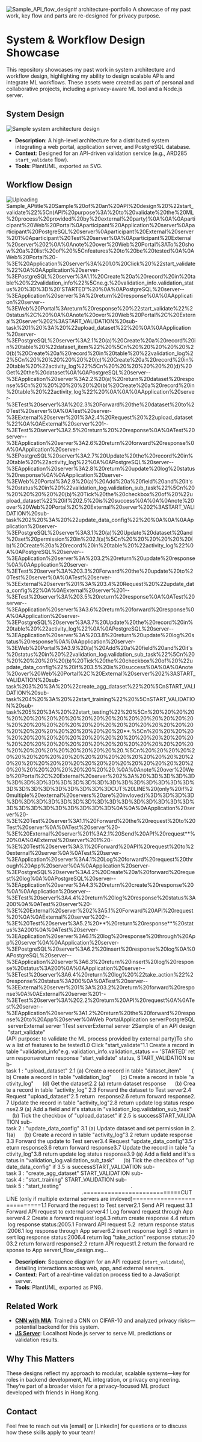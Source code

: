 ![Sample_API_flow_design](https://github.com/user-attachments/assets/9a42dd7b-d188-4f12-9b83-e0020960a071)# architecture-portfolio
A showcase of my past work, key flow and parts are re-designed for privacy purpose. 

# System & Workflow Design Showcase

This repository showcases my past work in system architecture and workflow design, highlighting my ability to design scalable APIs and integrate ML workflows. These assets were created as part of personal and collaborative projects, including a privacy-aware ML tool and a Node.js server.

## System Design
![Sample system architecture design](https://github.com/user-attachments/assets/166e1e5b-e855-461b-9acc-ff057eb56270)

- **Description**: A high-level architecture for a distributed system integrating a web portal, application server, and PostgreSQL database.
- **Context**: Designed for an API-driven validation service (e.g., ARD285 `start_validate` flow).
- **Tools**: PlantUML, exported as SVG.

## Workflow Design
![Uploading Sample_AP<svg xmlns="http://www.w3.org/2000/svg" xmlns:xlink="http://www.w3.org/1999/xlink" version="1.1" width="1835.8024200683542" height="2651.3497127943615"><desc>title%20Sample%20of%20an%20API%20design%20%22start_validate%22%5Cn(API%20purpose%3A%20to%20validate%20the%20ML%20process%20provided%20by%20external%20party)%0A%0A%0Aparticipant%20Web%20Portal%0Aparticipant%20Application%20server%0Aparticipant%20PostgreSQL%20server%0Aparticipant%20External%20server%201%0Aparticipant%20Test%20server%0A%0Aparticipant%20External%20server%202%0A%0Anote%20over%20Web%20Portal%3ATo%20show%20a%20list%20of%20%5Cnfeatures%20to%20be%20tested%0A%0AWeb%20Portal%20-%3E%20Application%20server%3A%201.0%20Click%20%22start_validate%22%0A%0AApplication%20server-%3EPostgreSQL%20server%3A1.1%20Create%20a%20record%20in%20table%20%22validation_info%22%5Cne.g.%20validation_info.validation_status%20%3D%3D%20'STARTED'%20%0A%0APostgreSQL%20server--%3EApplication%20server%3A%20return%20**response**%0A%0AApplication%20server--%3EWeb%20Portal%3Areturn%20**response**%20%22start_validate%22%20status%2C%20%0A%0Anote%20over%20Web%20Portal%2C%20External%20server%202%3A**START_VALIDATION%20sub-task%201%20%3A%20%22upload_dataset%22%20**%0A%0AApplication%20server-%3EPostgreSQL%20server%3A2.1%20(a)%20Create%20a%20record%20in%20table%20%22dataset_item%22%20%5Cn%20%20%20%20%20%20(b)%20Create%20a%20record%20in%20table%20%22validation_log%22%5Cn%20%20%20%20%20%20(c)%20Create%20a%20record%20in%20table%20%22activity_log%22%5Cn%20%20%20%20%20%20(d)%20Get%20the%20dataset%0A%0APostgreSQL%20server--%3EApplication%20server%3A2.2%20(a)%20return%20dataset%20**response**%5Cn%20%20%20%20%20%20(b)%20Create%20a%20record%20in%20table%20%22activity_log%22%20%0A%0A%0AApplication%20server-%3ETest%20server%3A%202.3%20Forward%20the%20dataset%20to%20Test%20server%0A%0ATest%20server-%3EExternal%20server%201%3A2.4%20Request%20%22upload_dataset%22%0A%0AExternal%20server%201--%3ETest%20server%3A2.5%20return%20%20**response**%0A%0ATest%20server--%3EApplication%20server%3A2.6%20return%20forward%20**response**%0A%0AApplication%20server-%3EPostgreSQL%20server%3A2.7%20Update%20the%20record%20in%20table%20%22activity_log%22%0A%0APostgreSQL%20server--%3EApplication%20server%3A2.8%20return%20update%20log%20status%20**response**%0A%0AApplication%20server-%3EWeb%20Portal%3A2.9%20(a)%20Add%20a%20field%20and%20it's%20status%20in%20%22validation_log.validation_sub_task%22%5Cn%20%20%20%20%20%20(b)%20Tick%20the%20checkbox%20of%20%22upload_dataset%22%20if%202.5%20is%20success%0A%0A%0Anote%20over%20Web%20Portal%2C%20External%20server%202%3A**START_VALIDATION%20sub-task%202%20%3A%20%22update_data_config%22%20**%0A%0A%0AApplication%20server-%3EPostgreSQL%20server%3A3.1%20(a)%20Update%20dataset%20and%20set%20permission%20in%202.1(a)%5Cn%20%20%20%20%20%20(b)%20Create%20a%20record%20in%20table%20%22activity_log%22%0A%0APostgreSQL%20server--%3EApplication%20server%3A%203.2%20return%20update%20**response**%0A%0AApplication%20server-%3ETest%20server%3A%203.3%20Forward%20the%20update%20to%20Test%20server%0A%0ATest%20server-%3EExternal%20server%201%3A%203.4%20Request%20%22update_data_config%22%0A%0AExternal%20server%201--%3ETest%20server%3A%203.5%20return%20**response**%0A%0ATest%20server--%3EApplication%20server%3A3.6%20return%20forward%20**response**%0A%0AApplication%20server-%3EPostgreSQL%20server%3A3.7%20Update%20the%20record%20in%20table%20%22activity_log%22%0A%0APostgreSQL%20server--%3EApplication%20server%3A%203.8%20return%20update%20log%20status%20**response**%0A%0AApplication%20server-%3EWeb%20Portal%3A3.9%20(a)%20Add%20a%20field%20and%20it's%20status%20in%20%22validation_log.validation_sub_task%22%5Cn%20%20%20%20%20%20(b)%20Tick%20the%20checkbox%20of%20%22update_data_config%22%20if%203.5%20is%20success%0A%0A%0Anote%20over%20Web%20Portal%2C%20External%20server%202%3A**START_VALIDATION%20sub-task%203%20%3A%20%22create_agg_dataset%22%20**%5Cn**START_VALIDATION%20sub-task%204%20%3A%20%22start_training%22%20**%5Cn**START_VALIDATION%20sub-task%205%20%3A%20%22start_testing%22%20**%5Cn%20%20%20%20%20%20%20%20%20%20%20%20%20%20%20%20%20%20%20%20%20%20%20%20%20%20%20%20%20%20%20%20%20%20%20%20%20%20%20%20%20%20%20%20%20%20**.**%5Cn%20%20%20%20%20%20%20%20%20%20%20%20%20%20%20%20%20%20%20%20%20%20%20%20%20%20%20%20%20%20%20%20%20%20%20%20%20%20%20%20%20%20%20%20%20%20**.**%5Cn%20%20%20%20%20%20%20%20%20%20%20%20%20%20%20%20%20%20%20%20%20%20%20%20%20%20%20%20%20%20%20%20%20%20%20%20%20%20%20%20%20%20%20%20%20%20**.**%0A%0Anote%20over%20Web%20Portal%2C%20External%20server%202%3A%20%3D%3D%3D%3D%3D%3D%3D%3D%3D%3D%3D%3D%3D%3D%3D%3D%3D%3D%3D%3D%3D%3D%3D%3D%3D%3D%3D%3D**CUT%20LINE%20(only%20if%20multiple%20external%20servers%20are%20invloved)**%3D%3D%3D%3D%3D%3D%3D%3D%3D%3D%3D%3D%3D%3D%3D%3D%3D%3D%3D%3D%3D%3D%3D%3D%3D%3D%3D%3D%0A%0A%0AApplication%20server%20-%3E%20Test%20server%3A1.1%20Forward%20the%20request%20to%20Test%20server%0A%0ATest%20server%20-%3E%20External%20server%201%3A2.1%20Send%20API%20**request**%20%0A%0AExternal%20server%201%20-%3E%20Test%20server%3A3.1%20Forward%20API%20**request**%20to%20external%20server%0A%0ATest%20server-%3EApplication%20server%3A4.1%20Log%20forward%20request%20through%20App%20server%0A%0AApplication%20server-%3EPostgreSQL%20server%3A4.2%20Create%20a%20forward%20request%20log%0A%0APostgreSQL%20server--%3EApplication%20server%3A4.3%20return%20create%20**response**%20%0A%0AApplication%20server--%3ETest%20server%3A4.4%20return%20log%20**response**%20status%3A200%0A%0ATest%20server%20-%3E%20External%20server%202%3A5.1%20Forward%20API%20**request**%20%0A%0AExternal%20server%202--%3E%20Test%20server%3A5.2%20**%20return%20response**%20status%3A200%0A%0ATest%20server-%3EApplication%20server%3A6.1%20log%20**response**%20through%20App%20server%0A%0AApplication%20server-%3EPostgreSQL%20server%3A6.2%20insert%20**response**%20log%0A%0APostgreSQL%20server--%3EApplication%20server%3A6.3%20return%20insert%20log%20**response**%20status%3A200%0A%0AApplication%20server--%3ETest%20server%3A6.4%20return%20log%20%22take_action%22%20**response**%20status%3A200%0A%0ATest%20server--%3EExternal%20server%201%3A%203.2%20return%20forward%20response%0A%0AExternal%20server%201--%3ETest%20server%3A%202.2%20return%20API%20request%0A%0ATest%20server--%3EApplication%20server%3A1.2%20return%20the%20forward%20response%20to%20App%20server%0A</desc><defs/><g><g/><g/><g/><g/><g/><g/><g/><g/><g/><g/><g/><g/><g/><g/><g/><g/><g/><g/><g/><g/><g/><g/><g/><g/><g/><g/><g/><g/><g/><g/><g/><g/><g/><g/><g/><g/><g/><g/><g/><g/><g/><g/><g/><g/><g/><g/><g/><g/><g/><g/><g/><g/><g/><g/><g/><g/><g/><g/><g/><g/><g/><g/><g/><g/><g/><g/><g/><g/><g/><g/><g/><g/><g/><g/><g/><g/><g/><g/><g/><g/><g/><g/><g/><g/><g/><g/><g/><g/><g/><g/><g/><g/><g/><g/><g/><g/><g/><g/><g/><g/><g/><g/><g/><g/><g/><g/><g/><g/><g/><g/><g/><g/><g/><g/><g/><g/><g/><g/><g/><g/><g/><g/><g/><g/><g/><g/><g/><g/><g/><g/><g/><g/><g/><g/><g/><g/><g/><g/><g/><g/><g/><g/><g/><g/><g/><g/><g/><g/><g/><g/><g/><g/><g/><g/><g/><g/><g/><g/><g/><g/><g/><g/><g/><g/><g/><g/><g/><g/><g/><g/><g/><g/><g/><g/><g/><g/><g/><g/><g/><g/><g/><g/><g/><g/><g/><g/><g/><g/><g/><g/><g/><g/><g/><g/><g/><g/><g/><g/><g/><g/><g/><g/><g/><g/><g/><g/><g/><g/><g/><g/><g/><g/><g/><g/><g/><g/><g/><g/><g/><g/><g/><g/><g/><g/><g/><g/><g/><g/><g/><g/><g/><g/><g/><g/><g/><g/><g/><g/><g/><g/><g/><g/><g/><g/><g/><g/><g/><g/><g/><g/><g/><g/><g/><g/><g/><g/><g/><g/><g/><g/><g/><g/><g/><g/><g/><g/><g/><g/><g/><g/><g/><g/><g/><g/><g/><g/><g/><g/><g/><g/><g/><g/><g/><g/><g/><g/><g/><g/><g/><g/><g/><g/><g/><g/><g/><g/><g/><g/><g/><g/><g/><g/><g/><g/><g/><g/><g/><g/><g/><g/><g/><g/><g/><g/><g/><g/><g/><g/><g/><g/><g/><g/><g/><g/><g/><g/><g/><g/><g/><g/><g/><g/><g/><g/><g/><g/><g/><g/><g/><g/><g/><g/><g/><g/><g/><g/><g/><g/><g/><g/><g/><g/><g/><g/><g/><g/><g/><g/><g/><g/><g/><g/><g/><g/><g/><g/><g/><g/><g/><g/><g/><g/><g/><g/><g/><g/><g/><g/><g/><g/><g/><g/><g/><g/><g/><g/><g/><g/><g/><g/><g/><g/><g/><g/><g/><g/><g/><g/><g/><g/><g/><g/><g/><g/><g/><g/><g/><g/><g/><g/><g/><g/><g/><g/><g/><g/><g/><g/><g/><g/><g/><g/><g/><g/><g/><g/><g/><g/><g/><g/><g/><g/><g/><g/><g/><g/><g/><g/><g/><g/><g/><g/><g/><g/><g/><g/><g/><g/><g/><g/><g/><g/><g/><g/><g/><g/><g/><g/><g/><g/><g/><g/><g/><g/><g/><g/><g/><g/><g/><g/><g/><g/><g/><g/><g/><g/><g/><g/><g/><g/><g/><g/><g/><g/><g/><g/><g/><g/><g/><g/><g/><g/><g/><g/><g/><g/><g/><g/><g/><g/><g/><g/><g/><g/><g/><g/><g/><g/><g/><g/><g/><g/><g/><g/><g/><g/><g/><g/><g/><g/><g/><g/><g/><g/><g/><g/><g/><g/><g/><g/><g/><g/><g/><g/><g/><g/><g/><g/><g/><g/><g/><g/><g/><g/><g/><g/><g/><g/><g/><g/><g/><g/><g/><g/><g/><g/><g/><g/><g/><g/><g/><g/><g/><g/><g/><g/><g/><g/><g/><g/><g/><g/><g/><g/><g/><g/><g/><g/><g/><g/><g/><g/><g/><g/><g/><g/><g/><g/><g/><g/><g/><g/><g/><g/><g/><g/><g/><g/><g/><g/><g/><g/><g/><g/><g/><g/><g/><g/><g/><g/><g/><g/><g/><g/><g/><g/><g/><g/><g/><g/><g/><g/><g/><g/><g/><g/><g/><g/><g/><g/><g/><g/><g/><g/><g/><g/><g/><g/><g/><g/><g/><g/><g/><g/><g/><g/><g/><g/><g/><g/><g/><g/><g/><g/><g/><g/><g/><g/><g/><g/><g/><g/><g/><g/><g/><g/><g/><g/><g/><g/><g/><g/><g/><g/><g/><g/><g/><g/><g/><g/><g/><g/><g/><g/><g/><g/><g/><g/><g/><g/><g/><g/><g/><g/><g/><g/><g/><g/><g/><g/><g/><g/><g/><g/><g/><g/><g/><g/><g/><g/><g/><g/><g/><g/><g/><g/><g/><g/><g/><g/><g/><g/><g/><g/><g/><g/><g/><g/><g/><g/><g/><g/><g/><g/><g/><g/><g/><g/><g/><g/><g/><g/><g/><g/><g/><g/><g/><g/><g/><g/><g/><g/><g/><g/><g/><g/><g/><g/><g/><g/><g/><g/><g/><g/><g/><g/><g/><g/><g/><g/><g/><g/><g/><g/><g/><g/><g/><g/><g/><g/><g/><g/><g/><g/><g/><g/><g/><g/><g/><g/><g/><g/><g/><g/><g/><g/><g/><g/><g/><g/><g/><g/><g/><g/><g/><g/><g/><g/><g/><g/><g/><g/><g/><g/><g/><g/><g/><g/><g/><g/><g/><g/><g/><g/><g/><g/><g/><g/><g/><g/><g/><g/><g/><g/><g/><g/><g/><g/><g/><g/><g/><g/><g/><g/><g/><g/><g/><g/><g/><g/><g/><g/><g/><g/><g/><g/><g/><g/><g/><g/><g/><g/><g/><g/><g/><g/><g/><g/><g/><g/><g/><g/><g/><g/><g/><g/><g/><g/><g/><g/><g/><g/><g/><g/><g/><g/><g/><g/><g/><g/><g/><g/><g/><g/><g/><g/><g/><g/><g/><g/><g/><g/><g/><g/><g/><g/><g/><g/><g/><g/><g/><g/><g/><g/><g/><g/><g/><g/><g/><g/><g/><g/><g/><g/><g/><g/><g/><g/><g/><g/><g/><g/><g/><g/><g/><g/><g/><g/><g/><g/><g/><g/><g/><g/><g/><g/><g/><g/><g/><g/><g/><g/><g/><g/><g/><g/><g/><g/><g/><g/><g/><g/><g/><g/><g/><g/><g/><g/><g/><g/><g/><g/><g/><g/><g/><g/><g/><g/><g/><g/><g/><g/><g/><g/><g/><g/><g/><g/><g/><g/><g/><g/><g/><g/><g/><g/><g/><g/><g/><g/><g/><g/><g/><g/><g/><g/><g/><g/><g/><g/><g/><g/><g/><g/><g/><g/><g/><g/><g/><g/><g/><g/><g/><g/><g/><g/><g/><g/><g/><g/><g/><g/><g/><g/><g/><g/><g/><g/><g/><g/><g/><g/><g/><g/><g/><g/><g/><g/><g/><g/><g/><g/><g/><g/><g/><g/><g/><g/><g/><g/><g/><g/><g/><g/><g/><g/><g/><g/><g/><g/><g/><g/><g/><g/><g/><g/><g/><g/><g/><g/><g/><g/><g/><g/><g/><g/><g/><g/><g/><g/><g/><g/><g/><g/><g/><g/><g/><g/><g/><g/><g/><g/><g/><g/><g/><g/><g/><g/><g/><g/><g/><g/><g/><g/><g/><g/><g><rect fill="white" stroke="none" x="0" y="0" width="1835" height="2651"/></g><g/><g><path fill="none" stroke="black" paint-order="fill stroke markers" d=" M 100.25323462884766 128.6917016343636 L 100.25323462884766 2651.3497127943615" stroke-miterlimit="10" stroke-width="1.4659797833333332" stroke-dasharray="13.532121076923076,5.863919133333333"/><path fill="none" stroke="black" paint-order="fill stroke markers" d=" M 608.5959994386784 128.6917016343636 L 608.5959994386784 2651.3497127943615" stroke-miterlimit="10" stroke-width="1.4659797833333332" stroke-dasharray="13.532121076923076,5.863919133333333"/><path fill="none" stroke="black" paint-order="fill stroke markers" d=" M 993.0591255766342 128.6917016343636 L 993.0591255766342 2651.3497127943615" stroke-miterlimit="10" stroke-width="1.4659797833333332" stroke-dasharray="13.532121076923076,5.863919133333333"/><path fill="none" stroke="black" paint-order="fill stroke markers" d=" M 1166.5593639052397 128.6917016343636 L 1166.5593639052397 2651.3497127943615" stroke-miterlimit="10" stroke-width="1.4659797833333332" stroke-dasharray="13.532121076923076,5.863919133333333"/><path fill="none" stroke="black" paint-order="fill stroke markers" d=" M 1493.7497849650704 128.6917016343636 L 1493.7497849650704 2651.3497127943615" stroke-miterlimit="10" stroke-width="1.4659797833333332" stroke-dasharray="13.532121076923076,5.863919133333333"/><path fill="none" stroke="black" paint-order="fill stroke markers" d=" M 1752.5150809028307 128.6917016343636 L 1752.5150809028307 2651.3497127943615" stroke-miterlimit="10" stroke-width="1.4659797833333332" stroke-dasharray="13.532121076923076,5.863919133333333"/></g><g><path fill="none" stroke="none"/><g><path fill="white" stroke="black" paint-order="fill stroke markers" d=" M 45.03877459057032 81.19395665436363 L 155.46769466712502 81.19395665436363 L 155.46769466712502 128.69170163436362 L 45.03877459057032 128.69170163436362 L 45.03877459057032 81.19395665436363 Z" stroke-miterlimit="10" stroke-width="2.814681184" stroke-dasharray=""/></g><g><g/><text fill="black" stroke="none" font-family="sans-serif" font-size="11pt" font-style="normal" font-weight="normal" text-decoration="normal" x="64.12583136957032" y="111.09994423436362" text-anchor="start" dominant-baseline="alphabetic" xml:space="preserve">Web Portal</text></g><path fill="none" stroke="none"/><g><path fill="white" stroke="black" paint-order="fill stroke markers" d=" M 531.2484217246198 81.19395665436363 L 685.943577152737 81.19395665436363 L 685.943577152737 128.69170163436362 L 531.2484217246198 128.69170163436362 L 531.2484217246198 81.19395665436363 Z" stroke-miterlimit="10" stroke-width="2.814681184" stroke-dasharray=""/></g><g><g/><text fill="black" stroke="none" font-family="sans-serif" font-size="11pt" font-style="normal" font-weight="normal" text-decoration="normal" x="550.3354785036198" y="111.09994423436362" text-anchor="start" dominant-baseline="alphabetic" xml:space="preserve">Application server</text></g><path fill="none" stroke="none"/><g><path fill="white" stroke="black" paint-order="fill stroke markers" d=" M 911.6421051135521 81.19395665436363 L 1074.4761460397162 81.19395665436363 L 1074.4761460397162 128.69170163436362 L 911.6421051135521 128.69170163436362 L 911.6421051135521 81.19395665436363 Z" stroke-miterlimit="10" stroke-width="2.814681184" stroke-dasharray=""/></g><g><g/><text fill="black" stroke="none" font-family="sans-serif" font-size="11pt" font-style="normal" font-weight="normal" text-decoration="normal" x="930.7291618925522" y="111.09994423436362" text-anchor="start" dominant-baseline="alphabetic" xml:space="preserve">PostgreSQL server</text></g><path fill="none" stroke="none"/><g><path fill="white" stroke="black" paint-order="fill stroke markers" d=" M 1092.0679034397162 81.19395665436363 L 1241.0508243707632 81.19395665436363 L 1241.0508243707632 128.69170163436362 L 1092.0679034397162 128.69170163436362 L 1092.0679034397162 81.19395665436363 Z" stroke-miterlimit="10" stroke-width="2.814681184" stroke-dasharray=""/></g><g><g/><text fill="black" stroke="none" font-family="sans-serif" font-size="11pt" font-style="normal" font-weight="normal" text-decoration="normal" x="1111.1549602187163" y="111.09994423436362" text-anchor="start" dominant-baseline="alphabetic" xml:space="preserve">External server 1</text></g><path fill="none" stroke="none"/><g><path fill="white" stroke="black" paint-order="fill stroke markers" d=" M 1438.8180779175157 81.19395665436363 L 1548.681492012625 81.19395665436363 L 1548.681492012625 128.69170163436362 L 1438.8180779175157 128.69170163436362 L 1438.8180779175157 81.19395665436363 Z" stroke-miterlimit="10" stroke-width="2.814681184" stroke-dasharray=""/></g><g><g/><text fill="black" stroke="none" font-family="sans-serif" font-size="11pt" font-style="normal" font-weight="normal" text-decoration="normal" x="1457.9051346965157" y="111.09994423436362" text-anchor="start" dominant-baseline="alphabetic" xml:space="preserve">Test server</text></g><path fill="none" stroke="none"/><g><path fill="white" stroke="black" paint-order="fill stroke markers" d=" M 1678.0236204373073 81.19395665436363 L 1827.0065413683542 81.19395665436363 L 1827.0065413683542 128.69170163436362 L 1678.0236204373073 128.69170163436362 L 1678.0236204373073 81.19395665436363 Z" stroke-miterlimit="10" stroke-width="2.814681184" stroke-dasharray=""/></g><g><g/><text fill="black" stroke="none" font-family="sans-serif" font-size="11pt" font-style="normal" font-weight="normal" text-decoration="normal" x="1697.1106772163073" y="111.09994423436362" text-anchor="start" dominant-baseline="alphabetic" xml:space="preserve">External server 2</text></g></g><g><g><text fill="black" stroke="none" font-family="sans-serif" font-size="16pt" font-style="normal" font-weight="normal" text-decoration="normal" x="726.1446914672852" y="26.547561167272722" text-anchor="start" dominant-baseline="alphabetic" xml:space="preserve">Sample of an API design "start_validate"</text><text fill="black" stroke="none" font-family="sans-serif" font-size="16pt" font-style="normal" font-weight="normal" text-decoration="normal" x="595.6079788208008" y="52.13557193090908" text-anchor="start" dominant-baseline="alphabetic" xml:space="preserve">(API purpose: to validate the ML process provided by external party)</text></g><path fill="white" stroke="black" paint-order="fill stroke markers" d=" M 8.7958787 163.8752164343636 L 175.87800889769534 163.8752164343636 L 191.71059055769533 179.7077980943636 L 191.71059055769533 221.9280158543636 L 8.7958787 221.9280158543636 L 8.7958787 163.8752164343636 M 175.87800889769534 163.8752164343636 L 175.87800889769534 179.7077980943636 L 191.71059055769533 179.7077980943636" stroke-miterlimit="10" stroke-width="1.4659797833333332" stroke-dasharray=""/><g><text fill="black" stroke="none" font-family="sans-serif" font-size="11pt" font-style="normal" font-weight="normal" text-decoration="normal" x="33.42433906000001" y="188.50367679436363" text-anchor="start" dominant-baseline="alphabetic" xml:space="preserve">To show a list of </text><text fill="black" stroke="none" font-family="sans-serif" font-size="11pt" font-style="normal" font-weight="normal" text-decoration="normal" x="33.42433906000001" y="206.09543419436363" text-anchor="start" dominant-baseline="alphabetic" xml:space="preserve">features to be tested</text></g><g><rect fill="white" stroke="none" x="272.84172347991534" y="248.31565195436355" width="163.1657871076953" height="22.86928462"/><text fill="black" stroke="none" font-family="sans-serif" font-size="11pt" font-style="normal" font-weight="normal" text-decoration="normal" x="275.48048708991536" y="264.14823361436356" text-anchor="start" dominant-baseline="alphabetic" xml:space="preserve">1.0 Click "start_validate"</text></g><g><path fill="none" stroke="black" paint-order="fill stroke markers" d=" M 100.25323462884766 271.1849365743636 L 594.1121191793451 271.1849365743636" stroke-miterlimit="10" stroke-width="1.4659797833333332" stroke-dasharray=""/><g transform="translate(608.5959994386784,271.1849365743636) translate(-608.5959994386784,-271.1849365743636)"><path fill="black" stroke="none" paint-order="stroke fill markers" d=" M 593.9362016053451 263.8550376576969 L 608.5959994386784 271.1849365743636 L 593.9362016053451 278.5148354910302 Z"/></g></g><g><rect fill="white" stroke="none" x="629.4129123620118" y="297.5725726743636" width="291.1399539778125" height="22.86928462"/><rect fill="white" stroke="none" x="629.4129123620118" y="315.1643300743636" width="342.8292850325" height="22.86928462"/><text fill="black" stroke="none" font-family="sans-serif" font-size="11pt" font-style="normal" font-weight="normal" text-decoration="normal" x="632.0516759720117" y="313.4051543343636" text-anchor="start" dominant-baseline="alphabetic" xml:space="preserve">1.1 Create a record in table "validation_info"</text><text fill="black" stroke="none" font-family="sans-serif" font-size="11pt" font-style="normal" font-weight="normal" text-decoration="normal" x="632.0516759720117" y="330.9969117343636" text-anchor="start" dominant-baseline="alphabetic" xml:space="preserve">e.g. validation_info.validation_status == 'STARTED' </text></g><g><path fill="none" stroke="black" paint-order="fill stroke markers" d=" M 608.5959994386784 338.03361469436356 L 978.5752453173009 338.03361469436356" stroke-miterlimit="10" stroke-width="1.4659797833333332" stroke-dasharray=""/><g transform="translate(993.0591255766342,338.03361469436356) translate(-993.0591255766342,-338.03361469436356)"><path fill="black" stroke="none" paint-order="stroke fill markers" d=" M 978.3993277433009 330.7037157776969 L 993.0591255766342 338.03361469436356 L 978.3993277433009 345.3635136110302 Z"/></g></g><g><rect fill="white" stroke="none" x="744.41285895625" y="364.4212507943636" width="47.64686620925781" height="22.86928462"/><rect fill="white" stroke="none" x="744.41285895625" y="364.4212507943636" width="70.46006811355468" height="22.86928462"/><text fill="black" stroke="none" font-family="sans-serif" font-size="11pt" font-style="normal" font-weight="normal" text-decoration="normal" x="747.05162256625" y="380.2538324543636" text-anchor="start" dominant-baseline="alphabetic" xml:space="preserve">return </text><text fill="black" stroke="none" font-family="sans-serif" font-size="11pt" font-style="normal" font-weight="bold" text-decoration="normal" x="789.4209615555078" y="380.2538324543636" text-anchor="start" dominant-baseline="alphabetic" xml:space="preserve">response</text></g><g><path fill="none" stroke="black" paint-order="fill stroke markers" d=" M 993.0591255766342 387.29053541436355 L 623.0798796980117 387.29053541436355" stroke-miterlimit="10" stroke-width="1.4659797833333332" stroke-dasharray="7.0367029599999995"/><g transform="translate(608.5959994386784,387.29053541436355) translate(-608.5959994386784,-387.29053541436355)"><path fill="black" stroke="none" paint-order="stroke fill markers" d=" M 623.2557972720117 379.9606364976969 L 608.5959994386784 387.29053541436355 L 623.2557972720117 394.6204343310302 Z"/></g></g><g><rect fill="white" stroke="none" x="221.5067243954427" y="413.67817151436356" width="47.64686620925781" height="22.86928462"/><rect fill="white" stroke="none" x="221.5067243954427" y="413.67817151436356" width="70.46006811355468" height="22.86928462"/><rect fill="white" stroke="none" x="221.5067243954427" y="413.67817151436356" width="158.28390539382812" height="22.86928462"/><text fill="black" stroke="none" font-family="sans-serif" font-size="11pt" font-style="normal" font-weight="normal" text-decoration="normal" x="224.1454880054427" y="429.5107531743636" text-anchor="start" dominant-baseline="alphabetic" xml:space="preserve">return </text><text fill="black" stroke="none" font-family="sans-serif" font-size="11pt" font-style="normal" font-weight="bold" text-decoration="normal" x="266.5148269947005" y="429.5107531743636" text-anchor="start" dominant-baseline="alphabetic" xml:space="preserve">response</text><text fill="black" stroke="none" font-family="sans-serif" font-size="11pt" font-style="normal" font-weight="normal" text-decoration="normal" x="331.6973678882552" y="429.5107531743636" text-anchor="start" dominant-baseline="alphabetic" xml:space="preserve"> "start_validate" status, </text></g><g><path fill="none" stroke="black" paint-order="fill stroke markers" d=" M 608.5959994386784 436.54745613436353 L 114.737114888181 436.54745613436353" stroke-miterlimit="10" stroke-width="1.4659797833333332" stroke-dasharray="7.0367029599999995"/><g transform="translate(100.25323462884766,436.54745613436353) translate(-100.25323462884766,-436.54745613436353)"><path fill="black" stroke="none" paint-order="stroke fill markers" d=" M 114.913032462181 429.2175572176969 L 100.25323462884766 436.54745613436353 L 114.913032462181 443.8773550510302 Z"/></g></g><path fill="white" stroke="black" paint-order="fill stroke markers" d=" M 84.42065296884766 462.93509223436354 L 1752.5150809028307 462.93509223436354 L 1768.3476625628307 478.76767389436355 L 1768.3476625628307 503.3961342543635 L 84.42065296884766 503.3961342543635 L 84.42065296884766 462.93509223436354 M 1752.5150809028307 462.93509223436354 L 1752.5150809028307 478.76767389436355 L 1768.3476625628307 478.76767389436355" stroke-miterlimit="10" stroke-width="1.4659797833333332" stroke-dasharray=""/><g><text fill="black" stroke="none" font-family="sans-serif" font-size="11pt" font-style="normal" font-weight="bold" text-decoration="normal" x="747.1464944967962" y="487.5635525943635" text-anchor="start" dominant-baseline="alphabetic" xml:space="preserve">START_VALIDATION sub-task 1 : "upload_dataset" </text></g><g><rect fill="white" stroke="none" x="646.3062610558594" y="529.7837703543635" width="307.4105228254688" height="22.86928462"/><rect fill="white" stroke="none" x="646.3062610558594" y="547.3755277543635" width="309.0426029035938" height="22.86928462"/><rect fill="white" stroke="none" x="646.3062610558594" y="564.9672851543635" width="291.08270300125" height="22.86928462"/><rect fill="white" stroke="none" x="646.3062610558594" y="582.5590425543635" width="151.94892919753906" height="22.86928462"/><text fill="black" stroke="none" font-family="sans-serif" font-size="11pt" font-style="normal" font-weight="normal" text-decoration="normal" x="648.9450246658594" y="545.6163520143634" text-anchor="start" dominant-baseline="alphabetic" xml:space="preserve">2.1 (a) Create a record in table "dataset_item" </text><text fill="black" stroke="none" font-family="sans-serif" font-size="11pt" font-style="normal" font-weight="normal" text-decoration="normal" x="648.9450246658594" y="563.2081094143634" text-anchor="start" dominant-baseline="alphabetic" xml:space="preserve">      (b) Create a record in table "validation_log"</text><text fill="black" stroke="none" font-family="sans-serif" font-size="11pt" font-style="normal" font-weight="normal" text-decoration="normal" x="648.9450246658594" y="580.7998668143634" text-anchor="start" dominant-baseline="alphabetic" xml:space="preserve">      (c) Create a record in table "activity_log"</text><text fill="black" stroke="none" font-family="sans-serif" font-size="11pt" font-style="normal" font-weight="normal" text-decoration="normal" x="648.9450246658594" y="598.3916242143634" text-anchor="start" dominant-baseline="alphabetic" xml:space="preserve">      (d) Get the dataset</text></g><g><path fill="none" stroke="black" paint-order="fill stroke markers" d=" M 608.5959994386784 605.4283271743635 L 978.5752453173009 605.4283271743635" stroke-miterlimit="10" stroke-width="1.4659797833333332" stroke-dasharray=""/><g transform="translate(993.0591255766342,605.4283271743635) translate(-993.0591255766342,-605.4283271743635)"><path fill="black" stroke="none" paint-order="stroke fill markers" d=" M 978.3993277433009 598.0984282576968 L 993.0591255766342 605.4283271743635 L 978.3993277433009 612.7582260910302 Z"/></g></g><g><rect fill="white" stroke="none" x="652.8381137780274" y="631.8159632743635" width="146.25097692703125" height="22.86928462"/><rect fill="white" stroke="none" x="652.8381137780274" y="631.8159632743635" width="70.46006811355468" height="22.86928462"/><rect fill="white" stroke="none" x="652.8381137780274" y="649.4077206743635" width="295.9788822004688" height="22.86928462"/><text fill="black" stroke="none" font-family="sans-serif" font-size="11pt" font-style="normal" font-weight="normal" text-decoration="normal" x="655.4768773880273" y="647.6485449343635" text-anchor="start" dominant-baseline="alphabetic" xml:space="preserve">2.2 (a) return dataset </text><text fill="black" stroke="none" font-family="sans-serif" font-size="11pt" font-style="normal" font-weight="bold" text-decoration="normal" x="796.4503270950586" y="647.6485449343635" text-anchor="start" dominant-baseline="alphabetic" xml:space="preserve">response</text><text fill="black" stroke="none" font-family="sans-serif" font-size="11pt" font-style="normal" font-weight="normal" text-decoration="normal" x="655.4768773880273" y="665.2403023343635" text-anchor="start" dominant-baseline="alphabetic" xml:space="preserve">      (b) Create a record in table "activity_log" </text></g><g><path fill="none" stroke="black" paint-order="fill stroke markers" d=" M 993.0591255766342 672.2770052943636 L 623.0798796980117 672.2770052943636" stroke-miterlimit="10" stroke-width="1.4659797833333332" stroke-dasharray="7.0367029599999995"/><g transform="translate(608.5959994386784,672.2770052943636) translate(-608.5959994386784,-672.2770052943636)"><path fill="black" stroke="none" paint-order="stroke fill markers" d=" M 623.2557972720117 664.9471063776969 L 608.5959994386784 672.2770052943636 L 623.2557972720117 679.6069042110303 Z"/></g></g><g><rect fill="white" stroke="none" x="925.0874962066206" y="698.6646413943636" width="252.1707919905078" height="22.86928462"/><text fill="black" stroke="none" font-family="sans-serif" font-size="11pt" font-style="normal" font-weight="normal" text-decoration="normal" x="927.7262598166205" y="714.4972230543635" text-anchor="start" dominant-baseline="alphabetic" xml:space="preserve">2.3 Forward the dataset to Test server</text></g><g><path fill="none" stroke="black" paint-order="fill stroke markers" d=" M 608.5959994386784 721.5339260143636 L 1479.265904705737 721.5339260143636" stroke-miterlimit="10" stroke-width="1.4659797833333332" stroke-dasharray=""/><g transform="translate(1493.7497849650704,721.5339260143636) translate(-1493.7497849650704,-721.5339260143636)"><path fill="black" stroke="none" paint-order="stroke fill markers" d=" M 1479.089987131737 714.2040270976969 L 1493.7497849650704 721.5339260143636 L 1479.089987131737 728.8638249310303 Z"/></g></g><g><rect fill="white" stroke="none" x="1230.6153362768152" y="747.9215621143636" width="199.07847631667968" height="22.86928462"/><text fill="black" stroke="none" font-family="sans-serif" font-size="11pt" font-style="normal" font-weight="normal" text-decoration="normal" x="1233.2540998868153" y="763.7541437743636" text-anchor="start" dominant-baseline="alphabetic" xml:space="preserve">2.4 Request "upload_dataset"</text></g><g><path fill="none" stroke="black" paint-order="fill stroke markers" d=" M 1493.7497849650704 770.7908467343636 L 1181.043244164573 770.7908467343636" stroke-miterlimit="10" stroke-width="1.4659797833333332" stroke-dasharray=""/><g transform="translate(1166.5593639052397,770.7908467343636) translate(-1166.5593639052397,-770.7908467343636)"><path fill="black" stroke="none" paint-order="stroke fill markers" d=" M 1181.2191617385731 763.4609478176969 L 1166.5593639052397 770.7908467343636 L 1181.2191617385731 778.1207456510303 Z"/></g></g><g><rect fill="white" stroke="none" x="1259.4771679418543" y="797.1784828343636" width="76.17227209304687" height="22.86928462"/><rect fill="white" stroke="none" x="1259.4771679418543" y="797.1784828343636" width="70.46006811355468" height="22.86928462"/><text fill="black" stroke="none" font-family="sans-serif" font-size="11pt" font-style="normal" font-weight="normal" text-decoration="normal" x="1262.1159315518544" y="813.0110644943636" text-anchor="start" dominant-baseline="alphabetic" xml:space="preserve">2.5 return  </text><text fill="black" stroke="none" font-family="sans-serif" font-size="11pt" font-style="normal" font-weight="bold" text-decoration="normal" x="1333.0106764249012" y="813.0110644943636" text-anchor="start" dominant-baseline="alphabetic" xml:space="preserve">response</text></g><g><path fill="none" stroke="black" paint-order="fill stroke markers" d=" M 1166.5593639052397 820.0477674543637 L 1479.265904705737 820.0477674543637" stroke-miterlimit="10" stroke-width="1.4659797833333332" stroke-dasharray="7.0367029599999995"/><g transform="translate(1493.7497849650704,820.0477674543637) translate(-1493.7497849650704,-820.0477674543637)"><path fill="black" stroke="none" paint-order="stroke fill markers" d=" M 1479.089987131737 812.717868537697 L 1493.7497849650704 820.0477674543637 L 1479.089987131737 827.3776663710304 Z"/></g></g><g><rect fill="white" stroke="none" x="956.0538353179487" y="846.4354035543637" width="125.05557287429687" height="22.86928462"/><rect fill="white" stroke="none" x="956.0538353179487" y="846.4354035543637" width="70.46006811355468" height="22.86928462"/><text fill="black" stroke="none" font-family="sans-serif" font-size="11pt" font-style="normal" font-weight="normal" text-decoration="normal" x="958.6925989279487" y="862.2679852143636" text-anchor="start" dominant-baseline="alphabetic" xml:space="preserve">2.6 return forward </text><text fill="black" stroke="none" font-family="sans-serif" font-size="11pt" font-style="normal" font-weight="bold" text-decoration="normal" x="1078.4706445822455" y="862.2679852143636" text-anchor="start" dominant-baseline="alphabetic" xml:space="preserve">response</text></g><g><path fill="none" stroke="black" paint-order="fill stroke markers" d=" M 1493.7497849650704 869.3046881743637 L 623.0798796980117 869.3046881743637" stroke-miterlimit="10" stroke-width="1.4659797833333332" stroke-dasharray="7.0367029599999995"/><g transform="translate(608.5959994386784,869.3046881743637) translate(-608.5959994386784,-869.3046881743637)"><path fill="black" stroke="none" paint-order="stroke fill markers" d=" M 623.2557972720117 861.974789257697 L 608.5959994386784 869.3046881743637 L 623.2557972720117 876.6345870910304 Z"/></g></g><g><rect fill="white" stroke="none" x="658.1136951378907" y="895.6923242743637" width="285.4277347395313" height="22.86928462"/><text fill="black" stroke="none" font-family="sans-serif" font-size="11pt" font-style="normal" font-weight="normal" text-decoration="normal" x="660.7524587478906" y="911.5249059343637" text-anchor="start" dominant-baseline="alphabetic" xml:space="preserve">2.7 Update the record in table "activity_log"</text></g><g><path fill="none" stroke="black" paint-order="fill stroke markers" d=" M 608.5959994386784 918.5616088943638 L 978.5752453173009 918.5616088943638" stroke-miterlimit="10" stroke-width="1.4659797833333332" stroke-dasharray=""/><g transform="translate(993.0591255766342,918.5616088943638) translate(-993.0591255766342,-918.5616088943638)"><path fill="black" stroke="none" paint-order="stroke fill markers" d=" M 978.3993277433009 911.231709977697 L 993.0591255766342 918.5616088943638 L 978.3993277433009 925.8915078110305 Z"/></g></g><g><rect fill="white" stroke="none" x="674.319826119336" y="944.9492449943638" width="187.83293188308593" height="22.86928462"/><rect fill="white" stroke="none" x="674.319826119336" y="944.9492449943638" width="70.46006811355468" height="22.86928462"/><text fill="black" stroke="none" font-family="sans-serif" font-size="11pt" font-style="normal" font-weight="normal" text-decoration="normal" x="676.9585897293359" y="960.7818266543637" text-anchor="start" dominant-baseline="alphabetic" xml:space="preserve">2.8 return update log status </text><text fill="black" stroke="none" font-family="sans-serif" font-size="11pt" font-style="normal" font-weight="bold" text-decoration="normal" x="859.5139943924219" y="960.7818266543637" text-anchor="start" dominant-baseline="alphabetic" xml:space="preserve">response</text></g><g><path fill="none" stroke="black" paint-order="fill stroke markers" d=" M 993.0591255766342 967.8185296143638 L 623.0798796980117 967.8185296143638" stroke-miterlimit="10" stroke-width="1.4659797833333332" stroke-dasharray="7.0367029599999995"/><g transform="translate(608.5959994386784,967.8185296143638) translate(-608.5959994386784,-967.8185296143638)"><path fill="black" stroke="none" paint-order="stroke fill markers" d=" M 623.2557972720117 960.4886306976971 L 608.5959994386784 967.8185296143638 L 623.2557972720117 975.1484285310305 Z"/></g></g><g><rect fill="white" stroke="none" x="121.07014755218098" y="994.2061657143637" width="466.708923704375" height="22.86928462"/><rect fill="white" stroke="none" x="121.07014755218098" y="1011.7979231143636" width="407.0883792707813" height="22.86928462"/><text fill="black" stroke="none" font-family="sans-serif" font-size="11pt" font-style="normal" font-weight="normal" text-decoration="normal" x="123.70891116218098" y="1010.0387473743637" text-anchor="start" dominant-baseline="alphabetic" xml:space="preserve">2.9 (a) Add a field and it's status in "validation_log.validation_sub_task"</text><text fill="black" stroke="none" font-family="sans-serif" font-size="11pt" font-style="normal" font-weight="normal" text-decoration="normal" x="123.70891116218098" y="1027.6305047743635" text-anchor="start" dominant-baseline="alphabetic" xml:space="preserve">      (b) Tick the checkbox of "upload_dataset" if 2.5 is success</text></g><g><path fill="none" stroke="black" paint-order="fill stroke markers" d=" M 608.5959994386784 1034.6672077343637 L 114.737114888181 1034.6672077343637" stroke-miterlimit="10" stroke-width="1.4659797833333332" stroke-dasharray=""/><g transform="translate(100.25323462884766,1034.6672077343637) translate(-100.25323462884766,-1034.6672077343637)"><path fill="black" stroke="none" paint-order="stroke fill markers" d=" M 114.913032462181 1027.337308817697 L 100.25323462884766 1034.6672077343637 L 114.913032462181 1041.9971066510304 Z"/></g></g><path fill="white" stroke="black" paint-order="fill stroke markers" d=" M 84.42065296884766 1061.0548438343637 L 1752.5150809028307 1061.0548438343637 L 1768.3476625628307 1076.8874254943637 L 1768.3476625628307 1101.5158858543637 L 84.42065296884766 1101.5158858543637 L 84.42065296884766 1061.0548438343637 M 1752.5150809028307 1061.0548438343637 L 1752.5150809028307 1076.8874254943637 L 1768.3476625628307 1076.8874254943637" stroke-miterlimit="10" stroke-width="1.4659797833333332" stroke-dasharray=""/><g><text fill="black" stroke="none" font-family="sans-serif" font-size="11pt" font-style="normal" font-weight="bold" text-decoration="normal" x="731.6740442404486" y="1085.6833041943635" text-anchor="start" dominant-baseline="alphabetic" xml:space="preserve">START_VALIDATION sub-task 2 : "update_data_config" </text></g><g><rect fill="white" stroke="none" x="632.7665347985352" y="1127.9035219543637" width="336.122009641875" height="22.86928462"/><rect fill="white" stroke="none" x="632.7665347985352" y="1145.4952793543637" width="291.9058841535938" height="22.86928462"/><text fill="black" stroke="none" font-family="sans-serif" font-size="11pt" font-style="normal" font-weight="normal" text-decoration="normal" x="635.4052984085351" y="1143.7361036143636" text-anchor="start" dominant-baseline="alphabetic" xml:space="preserve">3.1 (a) Update dataset and set permission in 2.1(a)</text><text fill="black" stroke="none" font-family="sans-serif" font-size="11pt" font-style="normal" font-weight="normal" text-decoration="normal" x="635.4052984085351" y="1161.3278610143636" text-anchor="start" dominant-baseline="alphabetic" xml:space="preserve">      (b) Create a record in table "activity_log"</text></g><g><path fill="none" stroke="black" paint-order="fill stroke markers" d=" M 608.5959994386784 1168.3645639743636 L 978.5752453173009 1168.3645639743636" stroke-miterlimit="10" stroke-width="1.4659797833333332" stroke-dasharray=""/><g transform="translate(993.0591255766342,1168.3645639743636) translate(-993.0591255766342,-1168.3645639743636)"><path fill="black" stroke="none" paint-order="stroke fill markers" d=" M 978.3993277433009 1161.0346650576969 L 993.0591255766342 1168.3645639743636 L 978.3993277433009 1175.6944628910303 Z"/></g></g><g><rect fill="white" stroke="none" x="707.7306919030274" y="1194.7522000743636" width="121.01120031570312" height="22.86928462"/><rect fill="white" stroke="none" x="707.7306919030274" y="1194.7522000743636" width="70.46006811355468" height="22.86928462"/><text fill="black" stroke="none" font-family="sans-serif" font-size="11pt" font-style="normal" font-weight="normal" text-decoration="normal" x="710.3694555130273" y="1210.5847817343636" text-anchor="start" dominant-baseline="alphabetic" xml:space="preserve">3.2 return update </text><text fill="black" stroke="none" font-family="sans-serif" font-size="11pt" font-style="normal" font-weight="bold" text-decoration="normal" x="826.1031286087305" y="1210.5847817343636" text-anchor="start" dominant-baseline="alphabetic" xml:space="preserve">response</text></g><g><path fill="none" stroke="black" paint-order="fill stroke markers" d=" M 993.0591255766342 1217.6214846943635 L 623.0798796980117 1217.6214846943635" stroke-miterlimit="10" stroke-width="1.4659797833333332" stroke-dasharray="7.0367029599999995"/><g transform="translate(608.5959994386784,1217.6214846943635) translate(-608.5959994386784,-1217.6214846943635)"><path fill="black" stroke="none" paint-order="stroke fill markers" d=" M 623.2557972720117 1210.2915857776968 L 608.5959994386784 1217.6214846943635 L 623.2557972720117 1224.9513836110302 Z"/></g></g><g><rect fill="white" stroke="none" x="926.7124046538862" y="1244.0091207943635" width="248.92097509597656" height="22.86928462"/><text fill="black" stroke="none" font-family="sans-serif" font-size="11pt" font-style="normal" font-weight="normal" text-decoration="normal" x="929.3511682638862" y="1259.8417024543635" text-anchor="start" dominant-baseline="alphabetic" xml:space="preserve">3.3 Forward the update to Test server</text></g><g><path fill="none" stroke="black" paint-order="fill stroke markers" d=" M 608.5959994386784 1266.8784054143634 L 1479.265904705737 1266.8784054143634" stroke-miterlimit="10" stroke-width="1.4659797833333332" stroke-dasharray=""/><g transform="translate(1493.7497849650704,1266.8784054143634) translate(-1493.7497849650704,-1266.8784054143634)"><path fill="black" stroke="none" paint-order="stroke fill markers" d=" M 1479.089987131737 1259.5485064976967 L 1493.7497849650704 1266.8784054143634 L 1479.089987131737 1274.2083043310301 Z"/></g></g><g><rect fill="white" stroke="none" x="1216.3490551488856" y="1293.2660415143635" width="227.61103857253906" height="22.86928462"/><text fill="black" stroke="none" font-family="sans-serif" font-size="11pt" font-style="normal" font-weight="normal" text-decoration="normal" x="1218.9878187588856" y="1309.0986231743634" text-anchor="start" dominant-baseline="alphabetic" xml:space="preserve">3.4 Request "update_data_config"</text></g><g><path fill="none" stroke="black" paint-order="fill stroke markers" d=" M 1493.7497849650704 1316.1353261343634 L 1181.043244164573 1316.1353261343634" stroke-miterlimit="10" stroke-width="1.4659797833333332" stroke-dasharray=""/><g transform="translate(1166.5593639052397,1316.1353261343634) translate(-1166.5593639052397,-1316.1353261343634)"><path fill="black" stroke="none" paint-order="stroke fill markers" d=" M 1181.2191617385731 1308.8054272176967 L 1166.5593639052397 1316.1353261343634 L 1181.2191617385731 1323.46522505103 Z"/></g></g><g><rect fill="white" stroke="none" x="1261.5136745946863" y="1342.5229622343634" width="72.09925878738281" height="22.86928462"/><rect fill="white" stroke="none" x="1261.5136745946863" y="1342.5229622343634" width="70.46006811355468" height="22.86928462"/><text fill="black" stroke="none" font-family="sans-serif" font-size="11pt" font-style="normal" font-weight="normal" text-decoration="normal" x="1264.1524382046864" y="1358.3555438943633" text-anchor="start" dominant-baseline="alphabetic" xml:space="preserve">3.5 return </text><text fill="black" stroke="none" font-family="sans-serif" font-size="11pt" font-style="normal" font-weight="bold" text-decoration="normal" x="1330.9741697720692" y="1358.3555438943633" text-anchor="start" dominant-baseline="alphabetic" xml:space="preserve">response</text></g><g><path fill="none" stroke="black" paint-order="fill stroke markers" d=" M 1166.5593639052397 1365.3922468543633 L 1479.265904705737 1365.3922468543633" stroke-miterlimit="10" stroke-width="1.4659797833333332" stroke-dasharray="7.0367029599999995"/><g transform="translate(1493.7497849650704,1365.3922468543633) translate(-1493.7497849650704,-1365.3922468543633)"><path fill="black" stroke="none" paint-order="stroke fill markers" d=" M 1479.089987131737 1358.0623479376966 L 1493.7497849650704 1365.3922468543633 L 1479.089987131737 1372.72214577103 Z"/></g></g><g><rect fill="white" stroke="none" x="956.0538353179487" y="1391.7798829543633" width="125.05557287429687" height="22.86928462"/><rect fill="white" stroke="none" x="956.0538353179487" y="1391.7798829543633" width="70.46006811355468" height="22.86928462"/><text fill="black" stroke="none" font-family="sans-serif" font-size="11pt" font-style="normal" font-weight="normal" text-decoration="normal" x="958.6925989279487" y="1407.6124646143633" text-anchor="start" dominant-baseline="alphabetic" xml:space="preserve">3.6 return forward </text><text fill="black" stroke="none" font-family="sans-serif" font-size="11pt" font-style="normal" font-weight="bold" text-decoration="normal" x="1078.4706445822455" y="1407.6124646143633" text-anchor="start" dominant-baseline="alphabetic" xml:space="preserve">response</text></g><g><path fill="none" stroke="black" paint-order="fill stroke markers" d=" M 1493.7497849650704 1414.6491675743632 L 623.0798796980117 1414.6491675743632" stroke-miterlimit="10" stroke-width="1.4659797833333332" stroke-dasharray="7.0367029599999995"/><g transform="translate(608.5959994386784,1414.6491675743632) translate(-608.5959994386784,-1414.6491675743632)"><path fill="black" stroke="none" paint-order="stroke fill markers" d=" M 623.2557972720117 1407.3192686576965 L 608.5959994386784 1414.6491675743632 L 623.2557972720117 1421.97906649103 Z"/></g></g><g><rect fill="white" stroke="none" x="658.1136951378907" y="1441.0368036743632" width="285.4277347395313" height="22.86928462"/><text fill="black" stroke="none" font-family="sans-serif" font-size="11pt" font-style="normal" font-weight="normal" text-decoration="normal" x="660.7524587478906" y="1456.8693853343632" text-anchor="start" dominant-baseline="alphabetic" xml:space="preserve">3.7 Update the record in table "activity_log"</text></g><g><path fill="none" stroke="black" paint-order="fill stroke markers" d=" M 608.5959994386784 1463.9060882943631 L 978.5752453173009 1463.9060882943631" stroke-miterlimit="10" stroke-width="1.4659797833333332" stroke-dasharray=""/><g transform="translate(993.0591255766342,1463.9060882943631) translate(-993.0591255766342,-1463.9060882943631)"><path fill="black" stroke="none" paint-order="stroke fill markers" d=" M 978.3993277433009 1456.5761893776964 L 993.0591255766342 1463.9060882943631 L 978.3993277433009 1471.2359872110299 Z"/></g></g><g><rect fill="white" stroke="none" x="674.319826119336" y="1490.2937243943632" width="187.83293188308593" height="22.86928462"/><rect fill="white" stroke="none" x="674.319826119336" y="1490.2937243943632" width="70.46006811355468" height="22.86928462"/><text fill="black" stroke="none" font-family="sans-serif" font-size="11pt" font-style="normal" font-weight="normal" text-decoration="normal" x="676.9585897293359" y="1506.126306054363" text-anchor="start" dominant-baseline="alphabetic" xml:space="preserve">3.8 return update log status </text><text fill="black" stroke="none" font-family="sans-serif" font-size="11pt" font-style="normal" font-weight="bold" text-decoration="normal" x="859.5139943924219" y="1506.126306054363" text-anchor="start" dominant-baseline="alphabetic" xml:space="preserve">response</text></g><g><path fill="none" stroke="black" paint-order="fill stroke markers" d=" M 993.0591255766342 1513.163009014363 L 623.0798796980117 1513.163009014363" stroke-miterlimit="10" stroke-width="1.4659797833333332" stroke-dasharray="7.0367029599999995"/><g transform="translate(608.5959994386784,1513.163009014363) translate(-608.5959994386784,-1513.163009014363)"><path fill="black" stroke="none" paint-order="stroke fill markers" d=" M 623.2557972720117 1505.8331100976964 L 608.5959994386784 1513.163009014363 L 623.2557972720117 1520.4929079310298 Z"/></g></g><g><rect fill="white" stroke="none" x="121.07014755218098" y="1539.550645114363" width="466.708923704375" height="22.86928462"/><rect fill="white" stroke="none" x="121.07014755218098" y="1557.142402514363" width="435.6209720442188" height="22.86928462"/><text fill="black" stroke="none" font-family="sans-serif" font-size="11pt" font-style="normal" font-weight="normal" text-decoration="normal" x="123.70891116218098" y="1555.383226774363" text-anchor="start" dominant-baseline="alphabetic" xml:space="preserve">3.9 (a) Add a field and it's status in "validation_log.validation_sub_task"</text><text fill="black" stroke="none" font-family="sans-serif" font-size="11pt" font-style="normal" font-weight="normal" text-decoration="normal" x="123.70891116218098" y="1572.974984174363" text-anchor="start" dominant-baseline="alphabetic" xml:space="preserve">      (b) Tick the checkbox of "update_data_config" if 3.5 is success</text></g><g><path fill="none" stroke="black" paint-order="fill stroke markers" d=" M 608.5959994386784 1580.011687134363 L 114.737114888181 1580.011687134363" stroke-miterlimit="10" stroke-width="1.4659797833333332" stroke-dasharray=""/><g transform="translate(100.25323462884766,1580.011687134363) translate(-100.25323462884766,-1580.011687134363)"><path fill="black" stroke="none" paint-order="stroke fill markers" d=" M 114.913032462181 1572.6817882176963 L 100.25323462884766 1580.011687134363 L 114.913032462181 1587.3415860510297 Z"/></g></g><path fill="white" stroke="black" paint-order="fill stroke markers" d=" M 84.42065296884766 1606.399323234363 L 1752.5150809028307 1606.399323234363 L 1768.3476625628307 1622.231904894363 L 1768.3476625628307 1734.819152254363 L 84.42065296884766 1734.819152254363 L 84.42065296884766 1606.399323234363 M 1752.5150809028307 1606.399323234363 L 1752.5150809028307 1622.231904894363 L 1768.3476625628307 1622.231904894363" stroke-miterlimit="10" stroke-width="1.4659797833333332" stroke-dasharray=""/><g><text fill="black" stroke="none" font-family="sans-serif" font-size="11pt" font-style="normal" font-weight="bold" text-decoration="normal" x="732.4614740500189" y="1631.0277835943627" text-anchor="start" dominant-baseline="alphabetic" xml:space="preserve">START_VALIDATION sub-task 3 : "create_agg_dataset" </text><text fill="black" stroke="none" font-family="sans-serif" font-size="11pt" font-style="normal" font-weight="bold" text-decoration="normal" x="732.4614740500189" y="1648.6195409943628" text-anchor="start" dominant-baseline="alphabetic" xml:space="preserve">START_VALIDATION sub-task 4 : "start_training" </text><text fill="black" stroke="none" font-family="sans-serif" font-size="11pt" font-style="normal" font-weight="bold" text-decoration="normal" x="732.4614740500189" y="1666.2112983943628" text-anchor="start" dominant-baseline="alphabetic" xml:space="preserve">START_VALIDATION sub-task 5 : "start_testing" </text><text fill="black" stroke="none" font-family="sans-serif" font-size="11pt" font-style="normal" font-weight="normal" text-decoration="normal" x="732.4614740500189" y="1683.8030557943628" text-anchor="start" dominant-baseline="alphabetic" xml:space="preserve">                                              </text><text fill="black" stroke="none" font-family="sans-serif" font-size="11pt" font-style="normal" font-weight="bold" text-decoration="normal" x="919.8200861105657" y="1683.8030557943628" text-anchor="start" dominant-baseline="alphabetic" xml:space="preserve">.</text><text fill="black" stroke="none" font-family="sans-serif" font-size="11pt" font-style="normal" font-weight="normal" text-decoration="normal" x="732.4614740500189" y="1701.3948131943628" text-anchor="start" dominant-baseline="alphabetic" xml:space="preserve">                                              </text><text fill="black" stroke="none" font-family="sans-serif" font-size="11pt" font-style="normal" font-weight="bold" text-decoration="normal" x="919.8200861105657" y="1701.3948131943628" text-anchor="start" dominant-baseline="alphabetic" xml:space="preserve">.</text><text fill="black" stroke="none" font-family="sans-serif" font-size="11pt" font-style="normal" font-weight="normal" text-decoration="normal" x="732.4614740500189" y="1718.9865705943628" text-anchor="start" dominant-baseline="alphabetic" xml:space="preserve">                                              </text><text fill="black" stroke="none" font-family="sans-serif" font-size="11pt" font-style="normal" font-weight="bold" text-decoration="normal" x="919.8200861105657" y="1718.9865705943628" text-anchor="start" dominant-baseline="alphabetic" xml:space="preserve">.</text></g><path fill="white" stroke="black" paint-order="fill stroke markers" d=" M 84.42065296884766 1761.206788354363 L 1752.5150809028307 1761.206788354363 L 1768.3476625628307 1777.039370014363 L 1768.3476625628307 1801.667830374363 L 84.42065296884766 1801.667830374363 L 84.42065296884766 1761.206788354363 M 1752.5150809028307 1761.206788354363 L 1752.5150809028307 1777.039370014363 L 1768.3476625628307 1777.039370014363" stroke-miterlimit="10" stroke-width="1.4659797833333332" stroke-dasharray=""/><g><text fill="black" stroke="none" font-family="sans-serif" font-size="11pt" font-style="normal" font-weight="normal" text-decoration="normal" x="491.1479364523626" y="1785.8352487143627" text-anchor="start" dominant-baseline="alphabetic" xml:space="preserve">============================</text><text fill="black" stroke="none" font-family="sans-serif" font-size="11pt" font-style="normal" font-weight="bold" text-decoration="normal" x="730.8616205343939" y="1785.8352487143627" text-anchor="start" dominant-baseline="alphabetic" xml:space="preserve">CUT LINE (only if multiple external servers are invloved)</text><text fill="black" stroke="none" font-family="sans-serif" font-size="11pt" font-style="normal" font-weight="normal" text-decoration="normal" x="1121.9066644797063" y="1785.8352487143627" text-anchor="start" dominant-baseline="alphabetic" xml:space="preserve">============================</text></g><g><rect fill="white" stroke="none" x="924.683062002519" y="1828.055466474363" width="252.97966039871093" height="22.86928462"/><text fill="black" stroke="none" font-family="sans-serif" font-size="11pt" font-style="normal" font-weight="normal" text-decoration="normal" x="927.321825612519" y="1843.8880481343629" text-anchor="start" dominant-baseline="alphabetic" xml:space="preserve">1.1 Forward the request to Test server</text></g><g><path fill="none" stroke="black" paint-order="fill stroke markers" d=" M 608.5959994386784 1850.9247510943628 L 1479.265904705737 1850.9247510943628" stroke-miterlimit="10" stroke-width="1.4659797833333332" stroke-dasharray=""/><g transform="translate(1493.7497849650704,1850.9247510943628) translate(-1493.7497849650704,-1850.9247510943628)"><path fill="black" stroke="none" paint-order="stroke fill markers" d=" M 1479.089987131737 1843.594852177696 L 1493.7497849650704 1850.9247510943628 L 1479.089987131737 1858.2546500110295 Z"/></g></g><g><rect fill="white" stroke="none" x="1253.7685116308191" y="1877.3123871943628" width="95.74278295730468" height="22.86928462"/><rect fill="white" stroke="none" x="1253.7685116308191" y="1877.3123871943628" width="58.23385656570312" height="22.86928462"/><rect fill="white" stroke="none" x="1253.7685116308191" y="1877.3123871943628" width="9.350540525664062" height="22.86928462"/><text fill="black" stroke="none" font-family="sans-serif" font-size="11pt" font-style="normal" font-weight="normal" text-decoration="normal" x="1256.4072752408192" y="1893.1449688543628" text-anchor="start" dominant-baseline="alphabetic" xml:space="preserve">2.1 Send API </text><text fill="black" stroke="none" font-family="sans-serif" font-size="11pt" font-style="normal" font-weight="bold" text-decoration="normal" x="1346.872530978124" y="1893.1449688543628" text-anchor="start" dominant-baseline="alphabetic" xml:space="preserve">request</text><text fill="black" stroke="none" font-family="sans-serif" font-size="11pt" font-style="normal" font-weight="normal" text-decoration="normal" x="1399.828860323827" y="1893.1449688543628" text-anchor="start" dominant-baseline="alphabetic" xml:space="preserve"> </text></g><g><path fill="none" stroke="black" paint-order="fill stroke markers" d=" M 1493.7497849650704 1900.1816718143627 L 1181.043244164573 1900.1816718143627" stroke-miterlimit="10" stroke-width="1.4659797833333332" stroke-dasharray=""/><g transform="translate(1166.5593639052397,1900.1816718143627) translate(-1166.5593639052397,-1900.1816718143627)"><path fill="black" stroke="none" paint-order="stroke fill markers" d=" M 1181.2191617385731 1892.851772897696 L 1166.5593639052397 1900.1816718143627 L 1181.2191617385731 1907.5115707310295 Z"/></g></g><g><rect fill="white" stroke="none" x="1187.376276828573" y="1926.5693079143628" width="115.27034033035156" height="22.86928462"/><rect fill="white" stroke="none" x="1187.376276828573" y="1926.5693079143628" width="58.23385656570312" height="22.86928462"/><rect fill="white" stroke="none" x="1187.376276828573" y="1926.5693079143628" width="122.60745275710937" height="22.86928462"/><text fill="black" stroke="none" font-family="sans-serif" font-size="11pt" font-style="normal" font-weight="normal" text-decoration="normal" x="1190.0150404385731" y="1942.4018895743627" text-anchor="start" dominant-baseline="alphabetic" xml:space="preserve">3.1 Forward API </text><text fill="black" stroke="none" font-family="sans-serif" font-size="11pt" font-style="normal" font-weight="bold" text-decoration="normal" x="1300.0078535489247" y="1942.4018895743627" text-anchor="start" dominant-baseline="alphabetic" xml:space="preserve">request</text><text fill="black" stroke="none" font-family="sans-serif" font-size="11pt" font-style="normal" font-weight="normal" text-decoration="normal" x="1352.9641828946278" y="1942.4018895743627" text-anchor="start" dominant-baseline="alphabetic" xml:space="preserve"> to external server</text></g><g><path fill="none" stroke="black" paint-order="fill stroke markers" d=" M 1166.5593639052397 1949.4385925343627 L 1479.265904705737 1949.4385925343627" stroke-miterlimit="10" stroke-width="1.4659797833333332" stroke-dasharray=""/><g transform="translate(1493.7497849650704,1949.4385925343627) translate(-1493.7497849650704,-1949.4385925343627)"><path fill="black" stroke="none" paint-order="stroke fill markers" d=" M 1479.089987131737 1942.108693617696 L 1493.7497849650704 1949.4385925343627 L 1479.089987131737 1956.7684914510294 Z"/></g></g><g><rect fill="white" stroke="none" x="906.7374824737104" y="1975.8262286343627" width="288.87081945632815" height="22.86928462"/><text fill="black" stroke="none" font-family="sans-serif" font-size="11pt" font-style="normal" font-weight="normal" text-decoration="normal" x="909.3762460837104" y="1991.6588102943626" text-anchor="start" dominant-baseline="alphabetic" xml:space="preserve">4.1 Log forward request through App server</text></g><g><path fill="none" stroke="black" paint-order="fill stroke markers" d=" M 1493.7497849650704 1998.6955132543626 L 623.0798796980117 1998.6955132543626" stroke-miterlimit="10" stroke-width="1.4659797833333332" stroke-dasharray=""/><g transform="translate(608.5959994386784,1998.6955132543626) translate(-608.5959994386784,-1998.6955132543626)"><path fill="black" stroke="none" paint-order="stroke fill markers" d=" M 623.2557972720117 1991.365614337696 L 608.5959994386784 1998.6955132543626 L 623.2557972720117 2006.0254121710293 Z"/></g></g><g><rect fill="white" stroke="none" x="693.0671482018555" y="2025.0831493543626" width="215.52082861160156" height="22.86928462"/><text fill="black" stroke="none" font-family="sans-serif" font-size="11pt" font-style="normal" font-weight="normal" text-decoration="normal" x="695.7059118118555" y="2040.9157310143626" text-anchor="start" dominant-baseline="alphabetic" xml:space="preserve">4.2 Create a forward request log</text></g><g><path fill="none" stroke="black" paint-order="fill stroke markers" d=" M 608.5959994386784 2047.9524339743625 L 978.5752453173009 2047.9524339743625" stroke-miterlimit="10" stroke-width="1.4659797833333332" stroke-dasharray=""/><g transform="translate(993.0591255766342,2047.9524339743625) translate(-993.0591255766342,-2047.9524339743625)"><path fill="black" stroke="none" paint-order="stroke fill markers" d=" M 978.3993277433009 2040.6225350576958 L 993.0591255766342 2047.9524339743625 L 978.3993277433009 2055.282332891029 Z"/></g></g><g><rect fill="white" stroke="none" x="707.7414340905274" y="2074.3400700743623" width="116.91670263503906" height="22.86928462"/><rect fill="white" stroke="none" x="707.7414340905274" y="2074.3400700743623" width="70.46006811355468" height="22.86928462"/><rect fill="white" stroke="none" x="707.7414340905274" y="2074.3400700743623" width="9.350540525664062" height="22.86928462"/><text fill="black" stroke="none" font-family="sans-serif" font-size="11pt" font-style="normal" font-weight="normal" text-decoration="normal" x="710.3801977005273" y="2090.1726517343623" text-anchor="start" dominant-baseline="alphabetic" xml:space="preserve">4.3 return create </text><text fill="black" stroke="none" font-family="sans-serif" font-size="11pt" font-style="normal" font-weight="bold" text-decoration="normal" x="822.0193731155664" y="2090.1726517343623" text-anchor="start" dominant-baseline="alphabetic" xml:space="preserve">response</text><text fill="black" stroke="none" font-family="sans-serif" font-size="11pt" font-style="normal" font-weight="normal" text-decoration="normal" x="887.2019140091211" y="2090.1726517343623" text-anchor="start" dominant-baseline="alphabetic" xml:space="preserve"> </text></g><g><path fill="none" stroke="black" paint-order="fill stroke markers" d=" M 993.0591255766342 2097.2093546943624 L 623.0798796980117 2097.2093546943624" stroke-miterlimit="10" stroke-width="1.4659797833333332" stroke-dasharray="7.0367029599999995"/><g transform="translate(608.5959994386784,2097.2093546943624) translate(-608.5959994386784,-2097.2093546943624)"><path fill="black" stroke="none" paint-order="stroke fill markers" d=" M 623.2557972720117 2089.879455777696 L 608.5959994386784 2097.2093546943624 L 623.2557972720117 2104.539253611029 Z"/></g></g><g><rect fill="white" stroke="none" x="934.8548454497846" y="2123.5969907943622" width="95.73561132644531" height="22.86928462"/><rect fill="white" stroke="none" x="934.8548454497846" y="2123.5969907943622" width="70.46006811355468" height="22.86928462"/><rect fill="white" stroke="none" x="934.8548454497846" y="2123.5969907943622" width="76.99546850417968" height="22.86928462"/><text fill="black" stroke="none" font-family="sans-serif" font-size="11pt" font-style="normal" font-weight="normal" text-decoration="normal" x="937.4936090597846" y="2139.429572454362" text-anchor="start" dominant-baseline="alphabetic" xml:space="preserve">4.4 return log </text><text fill="black" stroke="none" font-family="sans-serif" font-size="11pt" font-style="normal" font-weight="bold" text-decoration="normal" x="1027.95169316623" y="2139.429572454362" text-anchor="start" dominant-baseline="alphabetic" xml:space="preserve">response</text><text fill="black" stroke="none" font-family="sans-serif" font-size="11pt" font-style="normal" font-weight="normal" text-decoration="normal" x="1093.1342340597846" y="2139.429572454362" text-anchor="start" dominant-baseline="alphabetic" xml:space="preserve"> status:200</text></g><g><path fill="none" stroke="black" paint-order="fill stroke markers" d=" M 608.5959994386784 2146.4662754143624 L 1479.265904705737 2146.4662754143624" stroke-miterlimit="10" stroke-width="1.4659797833333332" stroke-dasharray="7.0367029599999995"/><g transform="translate(1493.7497849650704,2146.4662754143624) translate(-1493.7497849650704,-2146.4662754143624)"><path fill="black" stroke="none" paint-order="stroke fill markers" d=" M 1479.089987131737 2139.136376497696 L 1493.7497849650704 2146.4662754143624 L 1479.089987131737 2153.796174331029 Z"/></g></g><g><rect fill="white" stroke="none" x="1536.982591443091" y="2172.853911514362" width="115.27034033035156" height="22.86928462"/><rect fill="white" stroke="none" x="1536.982591443091" y="2172.853911514362" width="58.23385656570312" height="22.86928462"/><rect fill="white" stroke="none" x="1536.982591443091" y="2172.853911514362" width="9.350540525664062" height="22.86928462"/><text fill="black" stroke="none" font-family="sans-serif" font-size="11pt" font-style="normal" font-weight="normal" text-decoration="normal" x="1539.621355053091" y="2188.686493174362" text-anchor="start" dominant-baseline="alphabetic" xml:space="preserve">5.1 Forward API </text><text fill="black" stroke="none" font-family="sans-serif" font-size="11pt" font-style="normal" font-weight="bold" text-decoration="normal" x="1649.6141681634426" y="2188.686493174362" text-anchor="start" dominant-baseline="alphabetic" xml:space="preserve">request</text><text fill="black" stroke="none" font-family="sans-serif" font-size="11pt" font-style="normal" font-weight="normal" text-decoration="normal" x="1702.5704975091458" y="2188.686493174362" text-anchor="start" dominant-baseline="alphabetic" xml:space="preserve"> </text></g><g><path fill="none" stroke="black" paint-order="fill stroke markers" d=" M 1493.7497849650704 2195.7231961343623 L 1738.0312006434974 2195.7231961343623" stroke-miterlimit="10" stroke-width="1.4659797833333332" stroke-dasharray=""/><g transform="translate(1752.5150809028307,2195.7231961343623) translate(-1752.5150809028307,-2195.7231961343623)"><path fill="black" stroke="none" paint-order="stroke fill markers" d=" M 1737.8552830694973 2188.393297217696 L 1752.5150809028307 2195.7231961343623 L 1737.8552830694973 2203.053095051029 Z"/></g></g><g><rect fill="white" stroke="none" x="1514.5666978884035" y="2222.110832234362" width="29.729919798125" height="22.86928462"/><rect fill="white" stroke="none" x="1514.5666978884035" y="2222.110832234362" width="120.96113622878906" height="22.86928462"/><rect fill="white" stroke="none" x="1514.5666978884035" y="2222.110832234362" width="76.99546850417968" height="22.86928462"/><text fill="black" stroke="none" font-family="sans-serif" font-size="11pt" font-style="normal" font-weight="normal" text-decoration="normal" x="1517.2054614984036" y="2237.943413894362" text-anchor="start" dominant-baseline="alphabetic" xml:space="preserve">5.2 </text><text fill="black" stroke="none" font-family="sans-serif" font-size="11pt" font-style="normal" font-weight="bold" text-decoration="normal" x="1541.6578540765286" y="2237.943413894362" text-anchor="start" dominant-baseline="alphabetic" xml:space="preserve"> return response</text><text fill="black" stroke="none" font-family="sans-serif" font-size="11pt" font-style="normal" font-weight="normal" text-decoration="normal" x="1657.3414630853176" y="2237.943413894362" text-anchor="start" dominant-baseline="alphabetic" xml:space="preserve"> status:200</text></g><g><path fill="none" stroke="black" paint-order="fill stroke markers" d=" M 1752.5150809028307 2244.980116854362 L 1508.2336652244037 2244.980116854362" stroke-miterlimit="10" stroke-width="1.4659797833333332" stroke-dasharray="7.0367029599999995"/><g transform="translate(1493.7497849650704,2244.980116854362) translate(-1493.7497849650704,-2244.980116854362)"><path fill="black" stroke="none" paint-order="stroke fill markers" d=" M 1508.4095827984038 2237.6502179376957 L 1493.7497849650704 2244.980116854362 L 1508.4095827984038 2252.3100157710287 Z"/></g></g><g><rect fill="white" stroke="none" x="927.5212806914839" y="2271.367752954362" width="53.366272337187496" height="22.86928462"/><rect fill="white" stroke="none" x="927.5212806914839" y="2271.367752954362" width="70.46006811355468" height="22.86928462"/><rect fill="white" stroke="none" x="927.5212806914839" y="2271.367752954362" width="134.03193701003906" height="22.86928462"/><text fill="black" stroke="none" font-family="sans-serif" font-size="11pt" font-style="normal" font-weight="normal" text-decoration="normal" x="930.1600443014838" y="2287.200334614362" text-anchor="start" dominant-baseline="alphabetic" xml:space="preserve">6.1 log </text><text fill="black" stroke="none" font-family="sans-serif" font-size="11pt" font-style="normal" font-weight="bold" text-decoration="normal" x="978.2487894186713" y="2287.200334614362" text-anchor="start" dominant-baseline="alphabetic" xml:space="preserve">response</text><text fill="black" stroke="none" font-family="sans-serif" font-size="11pt" font-style="normal" font-weight="normal" text-decoration="normal" x="1043.431330312226" y="2287.200334614362" text-anchor="start" dominant-baseline="alphabetic" xml:space="preserve"> through App server</text></g><g><path fill="none" stroke="black" paint-order="fill stroke markers" d=" M 1493.7497849650704 2294.237037574362 L 623.0798796980117 2294.237037574362" stroke-miterlimit="10" stroke-width="1.4659797833333332" stroke-dasharray=""/><g transform="translate(608.5959994386784,2294.237037574362) translate(-608.5959994386784,-2294.237037574362)"><path fill="black" stroke="none" paint-order="stroke fill markers" d=" M 623.2557972720117 2286.9071386576957 L 608.5959994386784 2294.237037574362 L 623.2557972720117 2301.5669364910286 Z"/></g></g><g><rect fill="white" stroke="none" x="721.5925388268555" y="2320.624673674362" width="69.65115392898437" height="22.86928462"/><rect fill="white" stroke="none" x="721.5925388268555" y="2320.624673674362" width="70.46006811355468" height="22.86928462"/><rect fill="white" stroke="none" x="721.5925388268555" y="2320.624673674362" width="28.9138797590625" height="22.86928462"/><text fill="black" stroke="none" font-family="sans-serif" font-size="11pt" font-style="normal" font-weight="normal" text-decoration="normal" x="724.2313024368555" y="2336.457255334362" text-anchor="start" dominant-baseline="alphabetic" xml:space="preserve">6.2 insert </text><text fill="black" stroke="none" font-family="sans-serif" font-size="11pt" font-style="normal" font-weight="bold" text-decoration="normal" x="788.6049291458398" y="2336.457255334362" text-anchor="start" dominant-baseline="alphabetic" xml:space="preserve">response</text><text fill="black" stroke="none" font-family="sans-serif" font-size="11pt" font-style="normal" font-weight="normal" text-decoration="normal" x="853.7874700393945" y="2336.457255334362" text-anchor="start" dominant-baseline="alphabetic" xml:space="preserve"> log</text></g><g><path fill="none" stroke="black" paint-order="fill stroke markers" d=" M 608.5959994386784 2343.493958294362 L 978.5752453173009 2343.493958294362" stroke-miterlimit="10" stroke-width="1.4659797833333332" stroke-dasharray=""/><g transform="translate(993.0591255766342,2343.493958294362) translate(-993.0591255766342,-2343.493958294362)"><path fill="black" stroke="none" paint-order="stroke fill markers" d=" M 978.3993277433009 2336.1640593776956 L 993.0591255766342 2343.493958294362 L 978.3993277433009 2350.8238572110286 Z"/></g></g><g><rect fill="white" stroke="none" x="664.5488986901368" y="2369.881594394362" width="135.65684545730468" height="22.86928462"/><rect fill="white" stroke="none" x="664.5488986901368" y="2369.881594394362" width="70.46006811355468" height="22.86928462"/><rect fill="white" stroke="none" x="664.5488986901368" y="2369.881594394362" width="76.99546850417968" height="22.86928462"/><text fill="black" stroke="none" font-family="sans-serif" font-size="11pt" font-style="normal" font-weight="normal" text-decoration="normal" x="667.1876623001367" y="2385.714176054362" text-anchor="start" dominant-baseline="alphabetic" xml:space="preserve">6.3 return insert log </text><text fill="black" stroke="none" font-family="sans-serif" font-size="11pt" font-style="normal" font-weight="bold" text-decoration="normal" x="797.5669805374414" y="2385.714176054362" text-anchor="start" dominant-baseline="alphabetic" xml:space="preserve">response</text><text fill="black" stroke="none" font-family="sans-serif" font-size="11pt" font-style="normal" font-weight="normal" text-decoration="normal" x="862.7495214309961" y="2385.714176054362" text-anchor="start" dominant-baseline="alphabetic" xml:space="preserve"> status:200</text></g><g><path fill="none" stroke="black" paint-order="fill stroke markers" d=" M 993.0591255766342 2392.750879014362 L 623.0798796980117 2392.750879014362" stroke-miterlimit="10" stroke-width="1.4659797833333332" stroke-dasharray="7.0367029599999995"/><g transform="translate(608.5959994386784,2392.750879014362) translate(-608.5959994386784,-2392.750879014362)"><path fill="black" stroke="none" paint-order="stroke fill markers" d=" M 623.2557972720117 2385.4209800976955 L 608.5959994386784 2392.750879014362 L 623.2557972720117 2400.0807779310285 Z"/></g></g><g><rect fill="white" stroke="none" x="890.1232933257612" y="2419.138515114362" width="185.19871557449218" height="22.86928462"/><rect fill="white" stroke="none" x="890.1232933257612" y="2419.138515114362" width="70.46006811355468" height="22.86928462"/><rect fill="white" stroke="none" x="890.1232933257612" y="2419.138515114362" width="76.99546850417968" height="22.86928462"/><text fill="black" stroke="none" font-family="sans-serif" font-size="11pt" font-style="normal" font-weight="normal" text-decoration="normal" x="892.7620569357612" y="2434.9710967743617" text-anchor="start" dominant-baseline="alphabetic" xml:space="preserve">6.4 return log "take_action" </text><text fill="black" stroke="none" font-family="sans-serif" font-size="11pt" font-style="normal" font-weight="bold" text-decoration="normal" x="1072.6832452902534" y="2434.9710967743617" text-anchor="start" dominant-baseline="alphabetic" xml:space="preserve">response</text><text fill="black" stroke="none" font-family="sans-serif" font-size="11pt" font-style="normal" font-weight="normal" text-decoration="normal" x="1137.865786183808" y="2434.9710967743617" text-anchor="start" dominant-baseline="alphabetic" xml:space="preserve"> status:200</text></g><g><path fill="none" stroke="black" paint-order="fill stroke markers" d=" M 608.5959994386784 2442.007799734362 L 1479.265904705737 2442.007799734362" stroke-miterlimit="10" stroke-width="1.4659797833333332" stroke-dasharray="7.0367029599999995"/><g transform="translate(1493.7497849650704,2442.007799734362) translate(-1493.7497849650704,-2442.007799734362)"><path fill="black" stroke="none" paint-order="stroke fill markers" d=" M 1479.089987131737 2434.6779008176954 L 1493.7497849650704 2442.007799734362 L 1479.089987131737 2449.3376986510284 Z"/></g></g><g><rect fill="white" stroke="none" x="1237.4729031103113" y="2468.3954358343617" width="185.3633426496875" height="22.86928462"/><text fill="black" stroke="none" font-family="sans-serif" font-size="11pt" font-style="normal" font-weight="normal" text-decoration="normal" x="1240.1116667203114" y="2484.2280174943617" text-anchor="start" dominant-baseline="alphabetic" xml:space="preserve">3.2 return forward response</text></g><g><path fill="none" stroke="black" paint-order="fill stroke markers" d=" M 1493.7497849650704 2491.264720454362 L 1181.043244164573 2491.264720454362" stroke-miterlimit="10" stroke-width="1.4659797833333332" stroke-dasharray="7.0367029599999995"/><g transform="translate(1166.5593639052397,2491.264720454362) translate(-1166.5593639052397,-2491.264720454362)"><path fill="black" stroke="none" paint-order="stroke fill markers" d=" M 1181.2191617385731 2483.9348215376954 L 1166.5593639052397 2491.264720454362 L 1181.2191617385731 2498.5946193710283 Z"/></g></g><g><rect fill="white" stroke="none" x="1255.8050335424402" y="2517.6523565543616" width="148.69908178542968" height="22.86928462"/><text fill="black" stroke="none" font-family="sans-serif" font-size="11pt" font-style="normal" font-weight="normal" text-decoration="normal" x="1258.4437971524403" y="2533.4849382143616" text-anchor="start" dominant-baseline="alphabetic" xml:space="preserve">2.2 return API request</text></g><g><path fill="none" stroke="black" paint-order="fill stroke markers" d=" M 1166.5593639052397 2540.521641174362 L 1479.265904705737 2540.521641174362" stroke-miterlimit="10" stroke-width="1.4659797833333332" stroke-dasharray="7.0367029599999995"/><g transform="translate(1493.7497849650704,2540.521641174362) translate(-1493.7497849650704,-2540.521641174362)"><path fill="black" stroke="none" paint-order="stroke fill markers" d=" M 1479.089987131737 2533.1917422576953 L 1493.7497849650704 2540.521641174362 L 1479.089987131737 2547.8515400910283 Z"/></g></g><g><rect fill="white" stroke="none" x="900.6351265166792" y="2566.9092772743616" width="301.07553137039065" height="22.86928462"/><text fill="black" stroke="none" font-family="sans-serif" font-size="11pt" font-style="normal" font-weight="normal" text-decoration="normal" x="903.2738901266791" y="2582.7418589343615" text-anchor="start" dominant-baseline="alphabetic" xml:space="preserve">1.2 return the forward response to App server</text></g><g><path fill="none" stroke="black" paint-order="fill stroke markers" d=" M 1493.7497849650704 2589.7785618943617 L 623.0798796980117 2589.7785618943617" stroke-miterlimit="10" stroke-width="1.4659797833333332" stroke-dasharray="7.0367029599999995"/><g transform="translate(608.5959994386784,2589.7785618943617) translate(-608.5959994386784,-2589.7785618943617)"><path fill="black" stroke="none" paint-order="stroke fill markers" d=" M 623.2557972720117 2582.448662977695 L 608.5959994386784 2589.7785618943617 L 623.2557972720117 2597.108460811028 Z"/></g></g></g><g/><g/><g/><g/><g/><g/></g></svg>I_flow_design.svg…]()


- **Description**: Sequence diagram for an API request (`start_validate`), detailing interactions across web, app, and external servers.
- **Context**: Part of a real-time validation process tied to a JavaScript server.
- **Tools**: PlantUML, exported as PNG.

## Related Work
- **[CNN with MIA](https://github.com/<your-username>/cnn-mia-repo)**: Trained a CNN on CIFAR-10 and analyzed privacy risks—potential backend for this system.
- **[JS Server](https://github.com/<your-username>/js-server-repo)**: Localhost Node.js server to serve ML predictions or validation results.

## Why This Matters
These designs reflect my approach to modular, scalable systems—key for roles in backend development, ML integration, or privacy engineering. They’re part of a broader vision for a privacy-focused ML product developed with friends in Hong Kong.

## Contact
Feel free to reach out via [email] or [LinkedIn] for questions or to discuss how these skills apply to your team!
